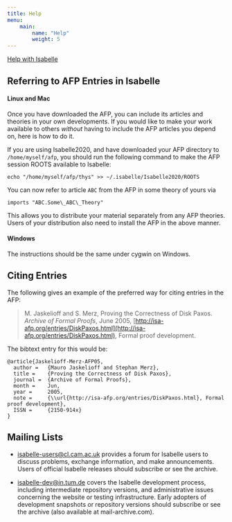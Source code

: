 ```yaml
---
title: Help
menu: 
    main:
        name: "Help"
        weight: 5
---
```


[Help with Isabelle](http://isabelle.in.tum.de/)

## Referring to AFP Entries in Isabelle

#### Linux and Mac

Once you have downloaded the AFP, you can include its articles and theories in your own developments. If you would like to make your work available to others _without_ having to include the AFP articles you depend on, here is how to do it.

If you are using Isabelle2020, and have downloaded your AFP directory to `/home/myself/afp`, you should run the following command to make the AFP session ROOTS available to Isabelle:

    echo "/home/myself/afp/thys" >> ~/.isabelle/Isabelle2020/ROOTS

You can now refer to article `ABC` from the AFP in some theory of yours via

    imports "ABC.Some\_ABC\_Theory"

This allows you to distribute your material separately from any AFP theories. Users of your distribution also need to install the AFP in the above manner.

#### Windows

The instructions should be the same under cygwin on Windows.

## Citing Entries

The following gives an example of the preferred way for citing entries in the AFP:

> M. Jaskelioff and S. Merz, Proving the Correctness of Disk Paxos. _Archive of Formal Proofs_, June 2005, [http://isa-afp.org/entries/DiskPaxos.html](http://isa-afp.org/entries/DiskPaxos.html), Formal proof development.

The bibtext entry for this would be:

```
@article{Jaskelioff-Merz-AFP05,
  author =   {Mauro Jaskelioff and Stephan Merz},
  title =    {Proving the Correctness of Disk Paxos},
  journal =  {Archive of Formal Proofs},
  month =    Jun,
  year =     2005,
  note =     {\\url{http://isa-afp.org/entries/DiskPaxos.html}, Formal proof development},
  ISSN =     {2150-914x}
}
```

## Mailing Lists

* isabelle-users@cl.cam.ac.uk provides a forum for Isabelle users to discuss problems, exchange information, and make announcements. Users of official Isabelle releases should subscribe or see the archive.
    
* isabelle-dev@in.tum.de covers the Isabelle development process, including intermediate repository versions, and administrative issues concerning the website or testing infrastructure. Early adopters of development snapshots or repository versions should subscribe or see the archive (also available at mail-archive.com).

